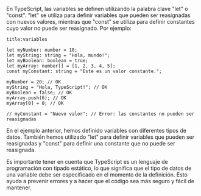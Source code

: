 En TypeScript, las variables se definen utilizando la palabra clave "let" o "const". "let" se utiliza para definir variables que pueden ser reasignadas con nuevos valores, mientras que "const" se utiliza para definir constantes cuyo valor no puede ser reasignado. Por ejemplo:

```ad-example
title:variables
```
```
let myNumber: number = 10;
let myString: string = "Hola, mundo!";
let myBoolean: boolean = true;
let myArray: number[] = [1, 2, 3, 4, 5];
const myConstant: string = "Este es un valor constante.";

myNumber = 20; // OK
myString = "Hola, TypeScript!"; // OK
myBoolean = false; // OK
myArray.push(6); // OK
myArray[0] = 0; // OK

// myConstant = "Nuevo valor"; // Error: las constantes no pueden ser reasignadas
```

En el ejemplo anterior, hemos definido variables con diferentes tipos de datos. También hemos utilizado "let" para definir variables que pueden ser reasignadas y "const" para definir una constante que no puede ser reasignada.

Es importante tener en cuenta que TypeScript es un lenguaje de programación con tipado estático, lo que significa que el tipo de datos de una variable debe ser especificado en el momento de la definición. Esto ayuda a prevenir errores y a hacer que el código sea más seguro y fácil de mantener.



